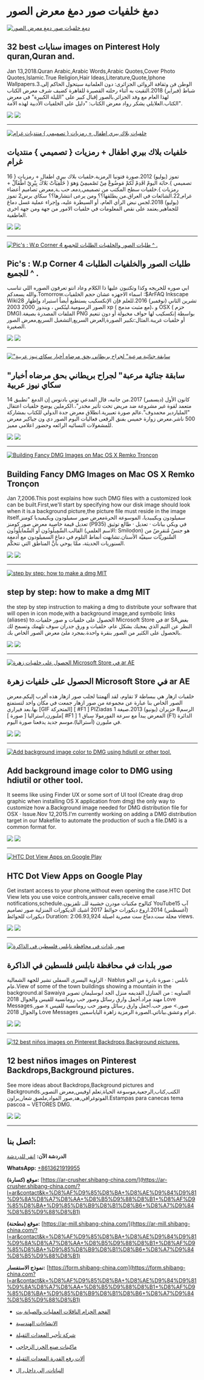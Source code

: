 # دمغ خلفيات صور دمغ معرض الصور

<a href="https://swt.shibang-china.com/?l=ar&img&k=%D8%AF%D9%85%D8%BA+%D8%AE%D9%84%D9%81%D9%8A%D8%A7%D8%AA+%D8%B5%D9%88%D8%B1+%D8%AF%D9%85%D8%BA+%D9%85%D8%B9%D8%B1%D8%B6+%D8%A7%D9%84%D8%B5%D9%88%D8%B1" target="_blank">![دمغ خلفيات صور دمغ معرض الصور](http://static.shibang-china.com/all-800x300/525.jpg)</a>

## 32 best سنابات images on Pinterest Holy quran,Quran and.
Jan 13,2018.Quran Arabic,Arabic Words,Arabic Quotes,Cover Photo Quotes,Islamic.True Religion,Hair Ideas,Literature,Quote,Iphone Wallpapers.الوطن فن وثقافة الروائى الجزائرى: دون العلمانية سيتحول الحاكم إلى.3 شباط (فبراير) 2018.التقيت به أثناء رحلته القصيرة للقاهرة كضيف شرف معرض الكتاب لهذا العام مع وفد الجزائر.بالصور إقبال كبير على &quot;الليلة الكبيرة&quot; في معرض الكتاب.العلايلي يشكر رواد معرض الكتاب: &quot;دليل على الخلفيات الأدبية لهذه الأمة&quot;.


<a href="https://whatsapp.shibangsoft.com/WhatsApp.php" target="_blank" title="WhatsApp">![](http://static.shibang-china.com/icon/whatsapp.png)</a> <a href="https://swt.shibang-china.com/?l=ar&icon&k=%D8%AF%D9%85%D8%BA+%D8%AE%D9%84%D9%81%D9%8A%D8%A7%D8%AA+%D8%B5%D9%88%D8%B1+%D8%AF%D9%85%D8%BA+%D9%85%D8%B9%D8%B1%D8%B6+%D8%A7%D9%84%D8%B5%D9%88%D8%B1" target="_blank">![](http://static.shibang-china.com/icon/chat-ar.png)</a>

---

<a href="https://swt.shibang-china.com/?l=ar&img&k=%D8%AF%D9%85%D8%BA+%D8%AE%D9%84%D9%81%D9%8A%D8%A7%D8%AA+%D8%B5%D9%88%D8%B1+%D8%AF%D9%85%D8%BA+%D9%85%D8%B9%D8%B1%D8%B6+%D8%A7%D9%84%D8%B5%D9%88%D8%B1" target="_blank">![خلفيات بلاك بيري اطفال + رمزيات { تصميمي } منتديات غرام](http://static.shibang-china.com/all-800x300/1260.jpg)</a>

## خلفيات بلاك بيري اطفال + رمزيات { تصميمي } منتديات غرام
16 تموز (يوليو) 2012.صورة فتونيا الرمزية.خلفيات بلاك بيري اطفال + رمزيات { تصميمي }.حابَة اليومْ اقَدِمْ لَكمْ مَوضُوعْ مِنْ تَصْميمِيْ وَهوَ { خَلْفِيَآتْ بَلاكْ بِيْرِيْ اطْفَآلْ + رمزيات }.خلفيات سطح المكتب من تصميمي,دمعـ حب ـة,معرض تصاميم أعضاء غرام,22.الشائعات في العراق.من يطلقها؟؟ ومن يرعى انتشارها؟؟ سكاي برس2 تموز (يوليو) 2018.لجس نبض الرأي العام، أو السيطرة عليه، وإجراء عملية غسل دماغ للجماهير.يعتمد على نقص المعلومات في خلفيات الامور من جهة ومن جهة اخرى العاطفية.


<a href="https://whatsapp.shibangsoft.com/WhatsApp.php" target="_blank" title="WhatsApp">![](http://static.shibang-china.com/icon/whatsapp.png)</a> <a href="https://swt.shibang-china.com/?l=ar&icon&k=%D8%AF%D9%85%D8%BA+%D8%AE%D9%84%D9%81%D9%8A%D8%A7%D8%AA+%D8%B5%D9%88%D8%B1+%D8%AF%D9%85%D8%BA+%D9%85%D8%B9%D8%B1%D8%B6+%D8%A7%D9%84%D8%B5%D9%88%D8%B1" target="_blank">![](http://static.shibang-china.com/icon/chat-ar.png)</a>

---

<a href="https://swt.shibang-china.com/?l=ar&img&k=%D8%AF%D9%85%D8%BA+%D8%AE%D9%84%D9%81%D9%8A%D8%A7%D8%AA+%D8%B5%D9%88%D8%B1+%D8%AF%D9%85%D8%BA+%D9%85%D8%B9%D8%B1%D8%B6+%D8%A7%D9%84%D8%B5%D9%88%D8%B1" target="_blank">![Pic&#39;s : W.p Corner 4 طلبات الصور والخلفيات الطلبات للجميع ^ .](http://static.shibang-china.com/all-800x300/1457.jpg)</a>

## Pic&#39;s : W.p Corner 4 طلبات الصور والخلفيات الطلبات للجميع ^ .
ابي صوره للخريجه وكذا وتكتبون عليها ذا الكلام وعاد انتو تعرفون الصوره اللي تناسب والله يسعدكم.Tomorrow.اسماء الاجهزه عشان حجم الخلفيات :$ArFAQ Inkscape Wiki28 تشرين الثاني (نوفمبر) 2016.للعلم فإن الإنكسكيب يستطيع أيضاً استيراد وإظهار الصور الرسومية.لينُكس ، ويندوز 2000 2003 xp ( مع مثبت مدمج)، و OSX ( حزم DMG).الملفات المصدرة بصيغة PNG بواسطة إنكسكيب لها حواف مخبولة أو دون تنعيم أو خلفيات غريبة.المثال:تكبير الصورة,العرض السريع,التشغيل السريع,معرض الصور الصغيرة.


<a href="https://whatsapp.shibangsoft.com/WhatsApp.php" target="_blank" title="WhatsApp">![](http://static.shibang-china.com/icon/whatsapp.png)</a> <a href="https://swt.shibang-china.com/?l=ar&icon&k=%D8%AF%D9%85%D8%BA+%D8%AE%D9%84%D9%81%D9%8A%D8%A7%D8%AA+%D8%B5%D9%88%D8%B1+%D8%AF%D9%85%D8%BA+%D9%85%D8%B9%D8%B1%D8%B6+%D8%A7%D9%84%D8%B5%D9%88%D8%B1" target="_blank">![](http://static.shibang-china.com/icon/chat-ar.png)</a>

---

<a href="https://swt.shibang-china.com/?l=ar&img&k=%D8%AF%D9%85%D8%BA+%D8%AE%D9%84%D9%81%D9%8A%D8%A7%D8%AA+%D8%B5%D9%88%D8%B1+%D8%AF%D9%85%D8%BA+%D9%85%D8%B9%D8%B1%D8%B6+%D8%A7%D9%84%D8%B5%D9%88%D8%B1" target="_blank">![&quot;سابقة جنائية مرعبة&quot; لجراح بريطاني بحق مرضاه أخبار سكاي نيوز عربية](http://static.shibang-china.com/all-800x300/678.jpg)</a>

## &quot;سابقة جنائية مرعبة&quot; لجراح بريطاني بحق مرضاه أخبار سكاي نيوز عربية
14 كانون الأول (ديسمبر) 2017.من جانبه، قال المدعي توني بادنوس إن الدمغ &quot;تطبيق متعمد لقوة غير مشروعة ضد مريض تحت تأثير مخدر&quot;،.الكرملين يوضح خلفيات اعتقال &quot;الملياردير محمدوف&quot;.عالم صورة تعبيرية.انطلاق معرض جدة الدولي للكتاب بمشاركة 500 ناشر.معرض زوارة خميس بفنق الرقعى فعاليات البوم الصور دي ون جياكبر معرض للمشغولات النسائيه الرائعه وحضور اعلامى مميز.


<a href="https://whatsapp.shibangsoft.com/WhatsApp.php" target="_blank" title="WhatsApp">![](http://static.shibang-china.com/icon/whatsapp.png)</a> <a href="https://swt.shibang-china.com/?l=ar&icon&k=%D8%AF%D9%85%D8%BA+%D8%AE%D9%84%D9%81%D9%8A%D8%A7%D8%AA+%D8%B5%D9%88%D8%B1+%D8%AF%D9%85%D8%BA+%D9%85%D8%B9%D8%B1%D8%B6+%D8%A7%D9%84%D8%B5%D9%88%D8%B1" target="_blank">![](http://static.shibang-china.com/icon/chat-ar.png)</a>

---

<a href="https://swt.shibang-china.com/?l=ar&img&k=%D8%AF%D9%85%D8%BA+%D8%AE%D9%84%D9%81%D9%8A%D8%A7%D8%AA+%D8%B5%D9%88%D8%B1+%D8%AF%D9%85%D8%BA+%D9%85%D8%B9%D8%B1%D8%B6+%D8%A7%D9%84%D8%B5%D9%88%D8%B1" target="_blank">![Building Fancy DMG Images on Mac OS X Remko Tronçon](http://static.shibang-china.com/all-800x300/1226.jpg)</a>

## Building Fancy DMG Images on Mac OS X Remko Tronçon
Jan 7,2006.This post explains how such DMG files with a customized look can be built.First,we&#39;ll start by specifying how our disk image should look when it is.a background picture,the picture file must reside in the image itself.سميلودون ويكيبيديا، الموسوعة الحرةمعرض صور سميلودون ويكيميديا كومنز تعديل قيمة خاصية معرض صور كومنز (P935) في ويكي بيانات &middot; تعديل &middot; طالع توثيق القالب.السِّمِيلُودُون أو السِّمايلُودُون (الاسم العلمي: Smilodon) هو جنسٌ مُنقرضٌ من السِّنوريَّات سيفيَّة الأسنان.تشابهت أنماط التلوم في دماغ السميلودون مع أدمغة السنوريات الحديثة، ممَّا يوحي بأنَّ المناطق التي تتحكَّم.


<a href="https://whatsapp.shibangsoft.com/WhatsApp.php" target="_blank" title="WhatsApp">![](http://static.shibang-china.com/icon/whatsapp.png)</a> <a href="https://swt.shibang-china.com/?l=ar&icon&k=%D8%AF%D9%85%D8%BA+%D8%AE%D9%84%D9%81%D9%8A%D8%A7%D8%AA+%D8%B5%D9%88%D8%B1+%D8%AF%D9%85%D8%BA+%D9%85%D8%B9%D8%B1%D8%B6+%D8%A7%D9%84%D8%B5%D9%88%D8%B1" target="_blank">![](http://static.shibang-china.com/icon/chat-ar.png)</a>

---

<a href="https://swt.shibang-china.com/?l=ar&img&k=%D8%AF%D9%85%D8%BA+%D8%AE%D9%84%D9%81%D9%8A%D8%A7%D8%AA+%D8%B5%D9%88%D8%B1+%D8%AF%D9%85%D8%BA+%D9%85%D8%B9%D8%B1%D8%B6+%D8%A7%D9%84%D8%B5%D9%88%D8%B1" target="_blank">![step by step: how to make a dmg MIT](http://static.shibang-china.com/all-800x300/920.jpg)</a>

## step by step: how to make a dmg MIT
the step by step instruction to making a dmg to distribute your software that will open in icon mode,with a background image,and symbolic links (aliases) to.الحصول على خلفيات و صور خلفيات Microsoft Store في ar SAبغض النظر عن الثيم الذي يعجبك بشكل عام، خلفيات و ورق جدران سوف تلهمك وتسمح لك بالحصول على الكثير من الصور بنقرة واحدة.بمجرد ملئ معرض الصور الخاص بك.


<a href="https://whatsapp.shibangsoft.com/WhatsApp.php" target="_blank" title="WhatsApp">![](http://static.shibang-china.com/icon/whatsapp.png)</a> <a href="https://swt.shibang-china.com/?l=ar&icon&k=%D8%AF%D9%85%D8%BA+%D8%AE%D9%84%D9%81%D9%8A%D8%A7%D8%AA+%D8%B5%D9%88%D8%B1+%D8%AF%D9%85%D8%BA+%D9%85%D8%B9%D8%B1%D8%B6+%D8%A7%D9%84%D8%B5%D9%88%D8%B1" target="_blank">![](http://static.shibang-china.com/icon/chat-ar.png)</a>

---

<a href="https://swt.shibang-china.com/?l=ar&img&k=%D8%AF%D9%85%D8%BA+%D8%AE%D9%84%D9%81%D9%8A%D8%A7%D8%AA+%D8%B5%D9%88%D8%B1+%D8%AF%D9%85%D8%BA+%D9%85%D8%B9%D8%B1%D8%B6+%D8%A7%D9%84%D8%B5%D9%88%D8%B1" target="_blank">![الحصول على خلفيات زهرة Microsoft Store في ar AE](http://static.shibang-china.com/all-800x300/1311.jpg)</a>

## الحصول على خلفيات زهرة Microsoft Store في ar AE
خلفيات ازهار هي ببساطة لا تقاوم، لقد ألهمتنا لجلب صور ازهار هذه أقرب إليكم.معرض الصور الخاص بنا عبارة عن مجموعة من صور ازهار جمعت في مكان واحد لتستمتع بها.بعد فيراري [GIF المتحركة] [ #F1 ] PIZiadas الرسم8 حزيران (يونيو) 2013.صيغة 1 ملبورن,أستراليا [ صورة ][ #F1 ] المعرض يبدأ مع سرعة الفورمولا سباق 1 (F1) الدائرة في ملبورن (أستراليا).موسم جديد يدفعنا صورة اليوم.


<a href="https://whatsapp.shibangsoft.com/WhatsApp.php" target="_blank" title="WhatsApp">![](http://static.shibang-china.com/icon/whatsapp.png)</a> <a href="https://swt.shibang-china.com/?l=ar&icon&k=%D8%AF%D9%85%D8%BA+%D8%AE%D9%84%D9%81%D9%8A%D8%A7%D8%AA+%D8%B5%D9%88%D8%B1+%D8%AF%D9%85%D8%BA+%D9%85%D8%B9%D8%B1%D8%B6+%D8%A7%D9%84%D8%B5%D9%88%D8%B1" target="_blank">![](http://static.shibang-china.com/icon/chat-ar.png)</a>

---

<a href="https://swt.shibang-china.com/?l=ar&img&k=%D8%AF%D9%85%D8%BA+%D8%AE%D9%84%D9%81%D9%8A%D8%A7%D8%AA+%D8%B5%D9%88%D8%B1+%D8%AF%D9%85%D8%BA+%D9%85%D8%B9%D8%B1%D8%B6+%D8%A7%D9%84%D8%B5%D9%88%D8%B1" target="_blank">![Add background image color to DMG using hdiutil or other tool.](http://static.shibang-china.com/all-800x300/877.jpg)</a>

## Add background image color to DMG using hdiutil or other tool.
It seems like using Finder UX or some sort of UI tool (Create drag drop graphic when installing OS X application from dmg) the only way to customize how a.Background image needed for DMG distribution file for OSX · Issue.Nov 12,2015.I&#39;m currently working on adding a DMG distribution target in our Makefile to automate the production of such a file.DMG is a common format for.


<a href="https://whatsapp.shibangsoft.com/WhatsApp.php" target="_blank" title="WhatsApp">![](http://static.shibang-china.com/icon/whatsapp.png)</a> <a href="https://swt.shibang-china.com/?l=ar&icon&k=%D8%AF%D9%85%D8%BA+%D8%AE%D9%84%D9%81%D9%8A%D8%A7%D8%AA+%D8%B5%D9%88%D8%B1+%D8%AF%D9%85%D8%BA+%D9%85%D8%B9%D8%B1%D8%B6+%D8%A7%D9%84%D8%B5%D9%88%D8%B1" target="_blank">![](http://static.shibang-china.com/icon/chat-ar.png)</a>

---

<a href="https://swt.shibang-china.com/?l=ar&img&k=%D8%AF%D9%85%D8%BA+%D8%AE%D9%84%D9%81%D9%8A%D8%A7%D8%AA+%D8%B5%D9%88%D8%B1+%D8%AF%D9%85%D8%BA+%D9%85%D8%B9%D8%B1%D8%B6+%D8%A7%D9%84%D8%B5%D9%88%D8%B1" target="_blank">![HTC Dot View Apps on Google Play](http://static.shibang-china.com/all-800x300/129.jpg)</a>

## HTC Dot View Apps on Google Play
Get instant access to your phone,without even opening the case.HTC Dot View lets you use voice controls,answer calls,receive email notifications,schedule.كتالوج مكتبات مودرن خشبية للــ تلفزيون YouTube15 آب (أغسطس) 2014.اروع ديكورات حوائط 2017 اشيك الديكورات المنزلية صور تصاميم ديكورات للحوائط Duration: 2:06.مجلة ست.دماغ ست مصرية اصيلة 93,924 views.


<a href="https://whatsapp.shibangsoft.com/WhatsApp.php" target="_blank" title="WhatsApp">![](http://static.shibang-china.com/icon/whatsapp.png)</a> <a href="https://swt.shibang-china.com/?l=ar&icon&k=%D8%AF%D9%85%D8%BA+%D8%AE%D9%84%D9%81%D9%8A%D8%A7%D8%AA+%D8%B5%D9%88%D8%B1+%D8%AF%D9%85%D8%BA+%D9%85%D8%B9%D8%B1%D8%B6+%D8%A7%D9%84%D8%B5%D9%88%D8%B1" target="_blank">![](http://static.shibang-china.com/icon/chat-ar.png)</a>

---

<a href="https://swt.shibang-china.com/?l=ar&img&k=%D8%AF%D9%85%D8%BA+%D8%AE%D9%84%D9%81%D9%8A%D8%A7%D8%AA+%D8%B5%D9%88%D8%B1+%D8%AF%D9%85%D8%BA+%D9%85%D8%B9%D8%B1%D8%B6+%D8%A7%D9%84%D8%B5%D9%88%D8%B1" target="_blank">![صور بلدات في محافظة نابلس فلسطين في الذاكرة](http://static.shibang-china.com/all-800x300/911.jpg)</a>

## صور بلدات في محافظة نابلس فلسطين في الذاكرة
الزاوية اليسرى السفلى تشير للجهة الشمالية &middot; Nablus نابلس : صورة نادرة من الجو عام.View of some of the town buildings showing a mountain in the background.al Sawaiya الساويه : من المنازل القديمه منزل الجد ابوسليمان تصوير مهند مراد.أجمل وارق رسائل وصور حب رومانسية للفيس والجوال 2018 Love Messages.صور x صور.&gt; صور حب.أجمل وارق رسائل وصور حب رومانسية للفيس والجوال 2018 Love Messages غرام وعشق.بياناتي.الصورة الرمزية زاهرة الياياسمين.


<a href="https://whatsapp.shibangsoft.com/WhatsApp.php" target="_blank" title="WhatsApp">![](http://static.shibang-china.com/icon/whatsapp.png)</a> <a href="https://swt.shibang-china.com/?l=ar&icon&k=%D8%AF%D9%85%D8%BA+%D8%AE%D9%84%D9%81%D9%8A%D8%A7%D8%AA+%D8%B5%D9%88%D8%B1+%D8%AF%D9%85%D8%BA+%D9%85%D8%B9%D8%B1%D8%B6+%D8%A7%D9%84%D8%B5%D9%88%D8%B1" target="_blank">![](http://static.shibang-china.com/icon/chat-ar.png)</a>

---

<a href="https://swt.shibang-china.com/?l=ar&img&k=%D8%AF%D9%85%D8%BA+%D8%AE%D9%84%D9%81%D9%8A%D8%A7%D8%AA+%D8%B5%D9%88%D8%B1+%D8%AF%D9%85%D8%BA+%D9%85%D8%B9%D8%B1%D8%B6+%D8%A7%D9%84%D8%B5%D9%88%D8%B1" target="_blank">![12 best niños images on Pinterest Backdrops,Background pictures.](http://static.shibang-china.com/all-800x300/959.jpg)</a>

## 12 best niños images on Pinterest Backdrops,Background pictures.
See more ideas about Backdrops,Background pictures and Backgrounds.الكتب,كتاب,الرجعية,موسوعة الحياة,تعلم اوفيس,معرض التصوير الفوتوغرافي,هد,صور المواد,ملصق شعار,براون.Estampas para canecas tema pascoa ~ VETORES DMG.

<a href="https://whatsapp.shibangsoft.com/WhatsApp.php" target="_blank" title="WhatsApp">![](http://static.shibang-china.com/icon/whatsapp.png)</a> <a href="https://swt.shibang-china.com/?l=ar&icon&k=%D8%AF%D9%85%D8%BA+%D8%AE%D9%84%D9%81%D9%8A%D8%A7%D8%AA+%D8%B5%D9%88%D8%B1+%D8%AF%D9%85%D8%BA+%D9%85%D8%B9%D8%B1%D8%B6+%D8%A7%D9%84%D8%B5%D9%88%D8%B1" target="_blank">![](http://static.shibang-china.com/icon/chat-ar.png)</a>

---
## اتصل بنا:

**الدردشة الآن:** [انقر للدردشة](https://swt.shibang-china.com?l=ar&contact&k=%D8%AF%D9%85%D8%BA+%D8%AE%D9%84%D9%81%D9%8A%D8%A7%D8%AA+%D8%B5%D9%88%D8%B1+%D8%AF%D9%85%D8%BA+%D9%85%D8%B9%D8%B1%D8%B6+%D8%A7%D9%84%D8%B5%D9%88%D8%B1)

**WhatsApp:**  [+8613621919955](https://whatsapp.shibangsoft.com/WhatsApp.php)

**موقع (كسارة):** [https://ar-crusher.shibang-china.com/](https://ar-crusher.shibang-china.com/?l=ar&contact&k=%D8%AF%D9%85%D8%BA+%D8%AE%D9%84%D9%81%D9%8A%D8%A7%D8%AA+%D8%B5%D9%88%D8%B1+%D8%AF%D9%85%D8%BA+%D9%85%D8%B9%D8%B1%D8%B6+%D8%A7%D9%84%D8%B5%D9%88%D8%B1)

**موقع (مطحنة):** [https://ar-mill.shibang-china.com/](https://ar-mill.shibang-china.com/?l=ar&contact&k=%D8%AF%D9%85%D8%BA+%D8%AE%D9%84%D9%81%D9%8A%D8%A7%D8%AA+%D8%B5%D9%88%D8%B1+%D8%AF%D9%85%D8%BA+%D9%85%D8%B9%D8%B1%D8%B6+%D8%A7%D9%84%D8%B5%D9%88%D8%B1)

**نموذج الاستفسار:** [https://form.shibang-china.com](https://form.shibang-china.com?l=ar&contact&k=%D8%AF%D9%85%D8%BA+%D8%AE%D9%84%D9%81%D9%8A%D8%A7%D8%AA+%D8%B5%D9%88%D8%B1+%D8%AF%D9%85%D8%BA+%D9%85%D8%B9%D8%B1%D8%B6+%D8%A7%D9%84%D8%B5%D9%88%D8%B1)

* [الفحم الحزام الناقلات العمليات والصيانة بت](../14/%D8%A7%D9%84%D9%81%D8%AD%D9%85%20%D8%A7%D9%84%D8%AD%D8%B2%D8%A7%D9%85%20%D8%A7%D9%84%D9%86%D8%A7%D9%82%D9%84%D8%A7%D8%AA%20%D8%A7%D9%84%D8%B9%D9%85%D9%84%D9%8A%D8%A7%D8%AA%20%D9%88%D8%A7%D9%84%D8%B5%D9%8A%D8%A7%D9%86%D8%A9%20%D8%A8%D8%AA.md)

* [الانشاءات الهندسية](../14/%D8%A7%D9%84%D8%A7%D9%86%D8%B4%D8%A7%D8%A1%D8%A7%D8%AA%20%D8%A7%D9%84%D9%87%D9%86%D8%AF%D8%B3%D9%8A%D8%A9.md)

* [شركة تأجير المعدات الثقيلة](../13/%D8%B4%D8%B1%D9%83%D8%A9%20%D8%AA%D8%A3%D8%AC%D9%8A%D8%B1%20%D8%A7%D9%84%D9%85%D8%B9%D8%AF%D8%A7%D8%AA%20%D8%A7%D9%84%D8%AB%D9%82%D9%8A%D9%84%D8%A9.md)

* [ماكينات صنع الخرز الزجاجى](../14/%D9%85%D8%A7%D9%83%D9%8A%D9%86%D8%A7%D8%AA%20%D8%B5%D9%86%D8%B9%20%D8%A7%D9%84%D8%AE%D8%B1%D8%B2%20%D8%A7%D9%84%D8%B2%D8%AC%D8%A7%D8%AC%D9%89.md)

* [ألات رفع القدرة المعدات الثقيلة](../14/%D8%A3%D9%84%D8%A7%D8%AA%20%D8%B1%D9%81%D8%B9%20%D8%A7%D9%84%D9%82%D8%AF%D8%B1%D8%A9%20%D8%A7%D9%84%D9%85%D8%B9%D8%AF%D8%A7%D8%AA%20%D8%A7%D9%84%D8%AB%D9%82%D9%8A%D9%84%D8%A9.md)

* [النباتات، إلى داخل، إل](../14/%D8%A7%D9%84%D9%86%D8%A8%D8%A7%D8%AA%D8%A7%D8%AA%D8%8C%20%D8%A5%D9%84%D9%89%20%D8%AF%D8%A7%D8%AE%D9%84%D8%8C%20%D8%A5%D9%84.md)
